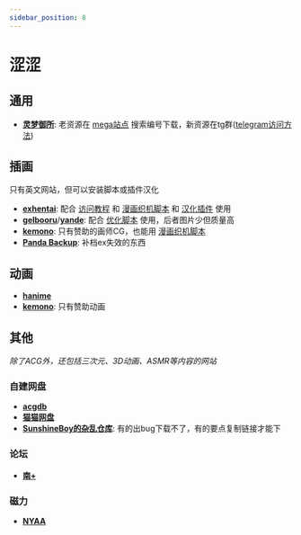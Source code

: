 ```yaml
---
sidebar_position: 8
---
```


# 涩涩

## 通用

- **[灵梦御所](https://blog.reimu.net/)**: 老资源在 [mega站点](https://mega.nz/folder/50Yh2TwY#3Uo_m5uSWGpZeOFIX9Sc5Q) 搜索编号下载，新资源在tg群([telegram访问方法](https://linux.do/t/topic/51331/74))

## 插画

只有英文网站，但可以安装脚本或插件汉化

- **[exhentai](https://exhentai.org/)**: 配合 [访问教程](https://nicebowl.fun/11) 和 [漫画织机脚本](https://greasyfork.org/zh-CN/scripts/397848-comic-looms) 和 [汉化插件](https://github.com/EhTagTranslation/EhSyringe) 使用
- **[gelbooru](https://gelbooru.com/index.php?page=account&s=options)**/**[yande](https://yande.re/post)**: 配合 [优化脚本](https://sleazyfork.org/zh-CN/scripts/444885-yande-re-%E7%80%91%E5%B8%83%E6%B5%81%E6%B5%8F%E8%A7%88) 使用，后者图片少但质量高
- **[kemono](https://kemono.cr/)**: 只有赞助的画师CG，也能用 [漫画织机脚本](https://greasyfork.org/zh-CN/scripts/397848-comic-looms)
- **[Panda Backup](https://panda.chaika.moe/)**: 补档ex失效的东西

## 动画

- **[hanime](https://hanime1.me/)**
- **[kemono](https://kemono.cr/)**: 只有赞助动画

## 其他

*除了ACG外，还包括三次元、3D动画、ASMR等内容的网站*

### 自建网盘

- **[acgdb](https://acgdb.de/)**
- **[猫猫网盘](https://catcat.cloud/)**
- **[SunshineBoy的杂乱仓库](https://openlist.sunshineboy.top/)**: 有的出bug下载不了，有的要点复制链接才能下

### 论坛

- **[南+](https://south-plus.net/)**
  
### 磁力

- **[NYAA](https://sukebei.nyaa.si)**
